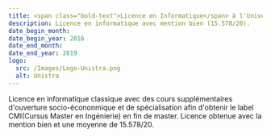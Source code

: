 ```yaml
---
title: <span class="bold-text">Licence en Informatique</span> à l'Université de Strasbourg, France
description: Licence en informatique avec mention bien (15.578/20).
date_begin_month:
date_begin_year: 2016
date_end_month:
date_end_year: 2019
logo:
  src: /Images/Logo-Unistra.png
  alt: Unistra
---
```


Licence en informatique classique avec des cours supplémentaires d'ouverture socio-écononmique et de spécialisation afin d'obtenir le label CMI(Cursus Master en Ingénierie) en fin de master.
Licence obtenue avec la mention bien et une moyenne de 15.578/20.
